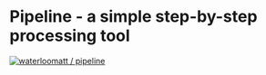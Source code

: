 # Pipeline - a simple step-by-step processing tool

[![waterloomatt / pipeline](https://github.com/waterloomatt/pipeline/actions/workflows/php.yml/badge.svg)](https://github.com/waterloomatt/pipeline/actions/workflows/php.yml)

